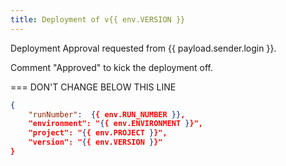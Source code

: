 ```yaml
---
title: Deployment of v{{ env.VERSION }}
---
```


Deployment Approval requested from {{ payload.sender.login }}.

Comment "Approved" to kick the deployment off.

=== DON'T CHANGE BELOW THIS LINE

```json target_payload
{
    "runNumber":  {{ env.RUN_NUMBER }},
    "environment": "{{ env.ENVIRONMENT }}",
    "project": "{{ env.PROJECT }}",
    "version": "{{ env.VERSION }}"
}
```
